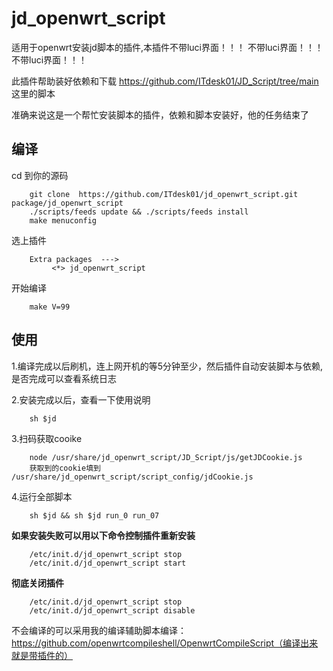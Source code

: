 # jd_openwrt_script
适用于openwrt安装jd脚本的插件,本插件不带luci界面！！！ 不带luci界面！！！ 不带luci界面！！！

此插件帮助装好依赖和下载 https://github.com/ITdesk01/JD_Script/tree/main 这里的脚本

准确来说这是一个帮忙安装脚本的插件，依赖和脚本安装好，他的任务结束了 

## 编译
cd 到你的源码

        git clone  https://github.com/ITdesk01/jd_openwrt_script.git package/jd_openwrt_script
        ./scripts/feeds update && ./scripts/feeds install
        make menuconfig
        
选上插件

        Extra packages  --->
             <*> jd_openwrt_script
             
        
开始编译

        make V=99


## 使用
1.编译完成以后刷机，连上网开机的等5分钟至少，然后插件自动安装脚本与依赖,是否完成可以查看系统日志
      
2.安装完成以后，查看一下使用说明
        
        sh $jd 
      
3.扫码获取cooike
        
        node /usr/share/jd_openwrt_script/JD_Script/js/getJDCookie.js
        获取到的cookie填到 /usr/share/jd_openwrt_script/script_config/jdCookie.js
     
4.运行全部脚本

        sh $jd && sh $jd run_0 run_07


**如果安装失败可以用以下命令控制插件重新安装**
      
        /etc/init.d/jd_openwrt_script stop
        /etc/init.d/jd_openwrt_script start
      
**彻底关闭插件**
        
        /etc/init.d/jd_openwrt_script stop
        /etc/init.d/jd_openwrt_script disable
      

不会编译的可以采用我的编译辅助脚本编译： https://github.com/openwrtcompileshell/OpenwrtCompileScript（编译出来就是带插件的）
